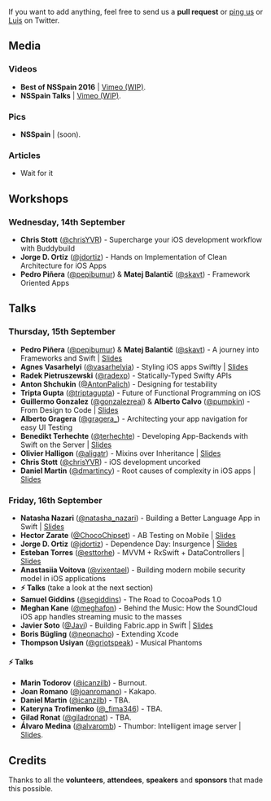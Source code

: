 If you want to add anything, feel free to send us a **pull request** or [ping us](https://twitter.com/nsspain) or [Luis](https://twitter.com/lascorbe) on Twitter.

## Media

### Videos
* **Best of NSSpain 2016** | [Vimeo (WIP)](https://vimeo.com/tag:nsspain16).
* **NSSpain Talks** | [Vimeo (WIP)](https://vimeo.com/tag:nsspain16).

### Pics
* **NSSpain** | (soon).

### Articles
* Wait for it

## Workshops

### Wednesday, 14th September
* **Chris Stott** ([@chrisYVR](http://www.twitter.com/chrisYVR)) - Supercharge your iOS development workflow with Buddybuild
* **Jorge D. Ortiz** ([@jdortiz](http://www.twitter.com/jdortiz)) - Hands on Implementation of Clean Architecture for iOS Apps
* **Pedro Piñera** ([@pepibumur](http://www.twitter.com/pepibumur)) & **Matej Balantič** ([@skavt](http://www.twitter.com/skavt)) - Framework Oriented Apps

## Talks

### Thursday, 15th September
* **Pedro Piñera** ([@pepibumur](http://www.twitter.com/pepibumur)) & **Matej Balantič** ([@skavt](http://www.twitter.com/skavt)) - A journey into Frameworks and Swift | [Slides](https://speakerdeck.com/pepibumur/a-journey-into-frameworks-and-swift)
* **Agnes Vasarhelyi** ([@vasarhelyia](http://www.twitter.com/vasarhelyia)) - Styling iOS apps Swiftly | [Slides](https://speakerdeck.com/vasarhelyia/styling-ios-apps-swiftly)
* **Radek Pietruszewski** ([@radexp](http://www.twitter.com/radexp)) - Statically-Typed Swifty APIs
* **Anton Shchukin** ([@AntonPalich](http://www.twitter.com/AntonPalich)) - Designing for testability
* **Tripta Gupta** ([@triptagupta](http://www.twitter.com/triptagupta)) - Future of Functional Programming on iOS
* **Guillermo Gonzalez** ([@gonzalezreal](http://www.twitter.com/gonzalezreal)) & **Alberto Calvo** ([@pumpkin](http://www.twitter.com/pumpkin)) - From Design to Code | [Slides](https://speakerdeck.com/intemperie/from-design-to-code)
* **Alberto Gragera** ([@gragera_](http://www.twitter.com/gragera_)) - Architecting your app navigation for easy UI Testing
* **Benedikt Terhechte** ([@terhechte](http://www.twitter.com/terhechte)) - Developing App-Backends with Swift on the Server | [Slides](https://speakerdeck.com/terhechte/nsspain-2016-developing-app-backends-with-swift-on-the-server)
* **Olivier Halligon** ([@aligatr](http://www.twitter.com/aligatr)) - Mixins over Inheritance | [Slides](https://speakerdeck.com/alisoftware/mixins-over-inheritance)
* **Chris Stott** ([@chrisYVR](http://www.twitter.com/chrisYVR)) - iOS development uncorked
* **Daniel Martin** ([@dmartincy](http://www.twitter.com/dmartincy)) - Root causes of complexity in iOS apps | [Slides](https://speakerdeck.com/danielmartin/root-causes-of-complexity-in-ios-apps)

### Friday, 16th September
* **Natasha Nazari** ([@natasha_nazari](http://www.twitter.com/natasha_nazari)) - Building a Better Language App in Swift | [Slides](https://speakerdeck.com/natashanazari/the-design-of-everyday-language-apps)
* **Hector Zarate** ([@ChocoChipset](http://www.twitter.com/ChocoChipset)) - AB Testing on Mobile | [Slides](https://speakerdeck.com/ioscowboy/on-ab-testing)
* **Jorge D. Ortiz** ([@jdortiz](http://www.twitter.com/jdortiz)) - Dependence Day: Insurgence | [Slides](http://www.slideshare.net/jorgedortiz/dependence-day-insurgence)
* **Esteban Torres** ([@esttorhe](http://www.twitter.com/esttorhe)) - MVVM + RxSwift + DataControllers | [Slides](https://speakerdeck.com/esttorhe/mvvm-plus-rxswift-plus-datacontrollers-1#)
* **Anastasiia Voitova** ([@vixentael](http://www.twitter.com/vixentael)) - Building modern mobile security model in iOS applications
* **⚡️ Talks** (take a look at the next section)
* **Samuel Giddins** ([@segiddins](http://www.twitter.com/segiddins)) - The Road to CocoaPods 1.0
* **Meghan Kane** ([@meghafon](http://www.twitter.com/meghafon)) - Behind the Music: How the SoundCloud iOS app handles streaming music to the masses
* **Javier Soto** ([@Javi](http://www.twitter.com/Javi)) - Building Fabric.app in Swift | [Slides](https://speakerdeck.com/javisoto/nsspain-2016-building-fabric-dot-app-in-swift)
* **Boris Bügling** ([@neonacho](http://www.twitter.com/neonacho)) - Extending Xcode
* **Thompson Usiyan** ([@griotspeak](http://www.twitter.com/griotspeak)) - Musical Phantoms

#### ⚡️ Talks
* **Marin Todorov** ([@icanzilb](http://www.twitter.com/icanzilb)) - Burnout.
* **Joan Romano** ([@joanromano](https://twitter.com/joanromano)) - Kakapo.
* **Daniel Martin** ([@icanzilb](http://www.twitter.com/icanzilb)) - TBA.
* **Kateryna Trofimenko** ([@_fima346](https://twitter.com/_fima346)) - TBA.
* **Gilad Ronat** ([@giladronat](https://twitter.com/giladronat)) - TBA.
* **Álvaro Medina** ([@alvaromb](https://twitter.com/alvaromb)) - Thumbor: Intelligent image server | [Slides](https://speakerdeck.com/alvaromb/thumbor).

## Credits
Thanks to all the **volunteers**, **attendees**, **speakers** and **sponsors** that made this possible.

